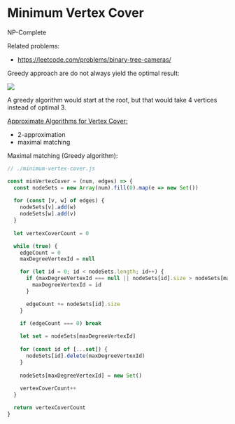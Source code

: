 # Minimum Vertex Cover
NP-Complete

Related problems:
- https://leetcode.com/problems/binary-tree-cameras/

Greedy approach are do not always yield the optimal result:

![](https://i.stack.imgur.com/1uZ6G.png)

A greedy algorithm would start at the root, but that would take 4 vertices instead of optimal 3.

[Approximate Algorithms for Vertex Cover:](https://massivealgorithms.blogspot.com/2015/05/vertex-cover-problem-set-1-introduction.html)
- 2-approximation
- maximal matching


Maximal matching (Greedy algorithm):
```js
// ./minimum-vertex-cover.js

const minVertexCover = (num, edges) => {
  const nodeSets = new Array(num).fill(0).map(e => new Set())
  
  for (const [v, w] of edges) {
    nodeSets[v].add(w)
    nodeSets[w].add(v)
  }
  
  let vertexCoverCount = 0

  while (true) {
    edgeCount = 0
    maxDegreeVertexId = null

    for (let id = 0; id < nodeSets.length; id++) {
      if (maxDegreeVertexId === null || nodeSets[id].size > nodeSets[maxDegreeVertexId].size) {
        maxDegreeVertexId = id
      }

      edgeCount += nodeSets[id].size
    }
    
    if (edgeCount === 0) break

    let set = nodeSets[maxDegreeVertexId]
    
    for (const id of [...set]) {
      nodeSets[id].delete(maxDegreeVertexId)
    }
    
    nodeSets[maxDegreeVertexId] = new Set()
    
    vertexCoverCount++
  }

  return vertexCoverCount
}
```